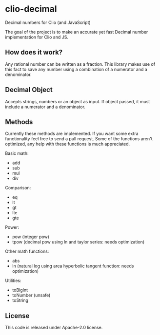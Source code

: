 # clio-decimal
Decimal numbers for Clio (and JavaScript)

The goal of the project is to make an accurate yet fast Decimal number implementation for Clio and JS.

## How does it work?

Any rational number can be written as a fraction. This library makes use of this fact to save any
number using a combination of a numerator and a denominator.

## Decimal Object

Accepts strings, numbers or an object as input. If object passed, it must include a numerator and a denominator.

## Methods

Currently these methods are implemented. If you want some extra functionality feel free to send a pull request.
Some of the functions aren't optimized, any help with these functions is much appreciated.

Basic math:

* add
* sub
* mul
* div

Comparison:

* eq
* lt
* gt
* lte
* gte

Power:

* pow (integer pow)
* tpow (decimal pow using ln and taylor series: needs optimization)

Other math functions:

* abs
* ln (natural log using area hyperbolic tangent function: needs optimization)

Utilities:

* toBigInt
* toNumber (unsafe)
* toString

## License

This code is released under Apache-2.0 license.